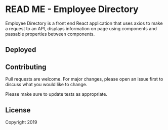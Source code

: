 # READ ME - Employee Directory
Employee Directory is a front end React application that uses axios to make a request to an API, displays information on page using components and passable properties between components. 

## Deployed


## Contributing
Pull requests are welcome. For major changes, please open an issue first to discuss what you would like to change.

Please make sure to update tests as appropriate.

## License
Copyright 2019